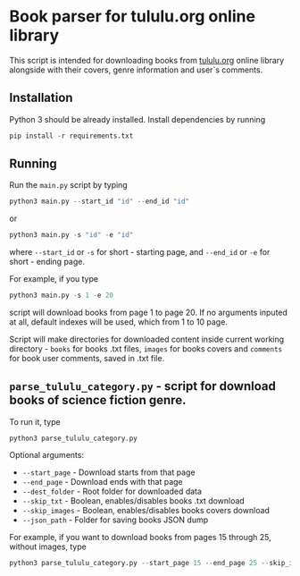 # Book parser for tululu.org online library
This script is intended for downloading books from [tululu.org](https://tululu.org) online library alongside with their covers, genre information and user`s comments.

## Installation

Python 3 should be already installed.
Install dependencies by running
```python
pip install -r requirements.txt
```

## Running

Run the `main.py` script by typing
```python
python3 main.py --start_id "id" --end_id "id"
```
or
```python
python3 main.py -s "id" -e "id"
```
where `--start_id` or `-s` for short - starting page, and `--end_id` or `-e` for short - ending page.

For example, if you type
```python
python3 main.py -s 1 -e 20
```
script will download books from page 1 to page 20. If no arguments inputed at all, default indexes will be used, which from 1 to 10 page.

Script will make directories for downloaded content inside current working directory - `books` for books .txt files, `images` for books covers and `comments` for book user comments, saved in .txt file.


## `parse_tululu_category.py` - script for download books of science fiction genre.

To run it, type
```
python3 parse_tululu_category.py
```
Optional arguments:
* `--start_page` - Download starts from that page
* `--end_page` - Download ends with that page
* `--dest_folder` - Root folder for downloaded data
* `--skip_txt` - Boolean, enables/disables books .txt download
* `--skip_images` - Boolean, enables/disables books covers download
* `--json_path` - Folder for saving books JSON dump

For example, if you want to download books from pages 15 through 25, without images, type
```python
python3 parse_tululu_category.py --start_page 15 --end_page 25 --skip_images
```
